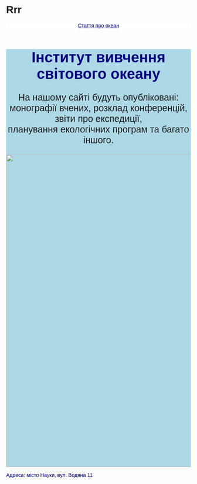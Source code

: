 # Rrr
<html>
    <body style="font-family:sans-serif;">
        <header style="background-color:white">
            <a href="https://protocol.ua/ua/zvidki_na_zemli_okeani/" style="color:navy">Стаття про океан</a>
        </header>
        <main style="background-color:lightblue">
            <h1 style="color:navy; text-align:center;font-size:40px">Інститут вивчення світового океану</h1>
            <p style="font-size:25px;text-align:center;">На нашому сайті будуть опубліковані:<br/> монографії вчених, розклад конференцій, звіти про експедиції, <br/>планування екологічних програм та багато іншого.</p>
            <img src="/uploads/2020/10/water-3194377_1920_0_1603951480.jpg" width="850px"/>
        </main>
        <footer style="color:navy">
            <p>Адреса: місто Науки, вул. Водяна 11</p>
        </footer>
    </body>
</html>
